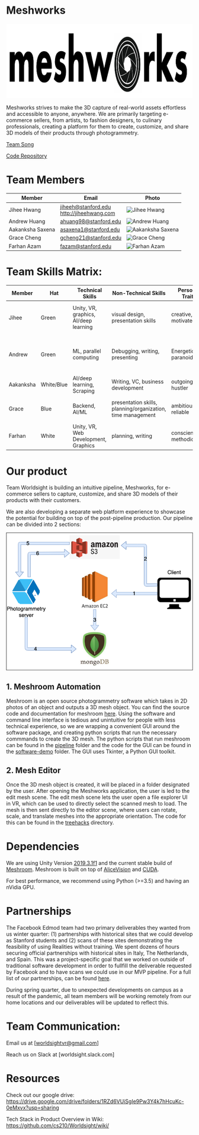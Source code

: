 # Meshworks

<img src="https://github.com/cs210/Worldsight/blob/master/meshworks-logo.png" width = "1000" height = "200" alt="Meshworks">

Meshworks strives to make the 3D capture of real-world assets effortless and accessible to anyone, anywhere. We are primarily targeting e-commerce sellers, from artists, to fashion designers, to culinary professionals, creating a platform for them to create, customize, and share 3D models of their products through photogrammetry.

[Team Song](https://www.youtube.com/watch?v=VDvr08sCPOc)

[Code Repository](https://github.com/alanefl/seer)

# Team Members
Member | Email | Photo
--- | --- | ---
Jihee Hwang | jiheeh@stanford.edu<br/>http://jiheehwang.com | <img src="http://alarmringing.com/img/sanfran_small.jpg" alt="Jihee Hwang" width="157.5" height="157.5">
Andrew Huang | ahuang98@stanford.edu | <img src="https://andrewhuang121.github.io/images/AndrewHuang.jpg" alt="Andrew Huang" width = "157.5" height="150">
Aakanksha Saxena | asaxena1@stanford.edu | <img src="https://github.com/cs210/Worldsight/blob/master/treehacks/Headshot.png" alt="Aakanksha Saxena" width = "157.5" height="150">
Grace Cheng | gcheng21@stanford.edu | <img src="http://stanford.edu/~gcheng21/img/grace.JPG" alt="Grace Cheng" width = "157.5" height="157.5">
Farhan Azam | fazam@stanford.edu | <img src="https://i.imgur.com/3Kho7vN.jpg" alt="Farhan Azam" width = "157.5" height="157.5">

# Team Skills Matrix:

Member | Hat | Technical Skills | Non-Technical Skills | Personal Traits | Desired Growth | Weaknesses
--- | --- | --- | --- | --- | --- | ---
Jihee | Green | Unity, VR, graphics, AI/deep learning | visual design, presentation skills | creative, motivated | product management skills, collaborative development | time management
Andrew | Green | ML, parallel computing | Debugging, writing, presenting | Energetic, paranoid, fun | Product management, VR development, user experience | Time management, [getting nerd sniped](https://xkcd.com/356/), often tired 
Aakanksha | White/Blue | AI/deep learning, Scraping | Writing, VC, business development | outgoing, hustler | VR, Unity, Product Development | time management
Grace | Blue | Backend, AI/ML | presentation skills, planning/organization, time management | ambitious, reliable | VR development, product management | indecision
Farhan | White | Unity, VR, Web Development, Graphics | planning, writing | conscientious, methodical | public speaking, product management | communication

# Our product
Team Worldsight is building an intuitive pipeline, Meshworks, for e-commerce sellers to capture, customize, and share 3D models of their products with their customers. 

We are also developing a separate web platform experience to showcase the potential for building on top of the post-pipeline production. Our pipeline can be divided into 2 sections:

<p align="center">
  <img src="https://github.com/cs210/Worldsight/blob/master/MeshworksTechStack.png">
</p>

## 1. Meshroom Automation
Meshroom is an open source photogrammetry software which takes in 2D photos of an object and outputs a 3D mesh object. You can find the source code and documentation for meshroom [here](https://github.com/alicevision/meshroom). Using the software and command line interface is tedious and unintuitive for people with less technical experience, so we are wrapping a convenient GUI around the software package, and creating python scripts that run the necessary commmands to create the 3D mesh. The python scripts that run meshroom can be found in the [pipeline](https://github.com/cs210/Worldsight/tree/master/pipeline) folder and the code for the GUI can be found in the [software-demo](https://github.com/cs210/Worldsight/tree/master/software-demo) folder. The GUI uses Tkinter, a Python GUI toolkit. 

## 2. Mesh Editor
Once the 3D mesh object is created, it will be placed in a folder designated by the user. After opening the Meshworks application, the user is led to the edit mesh scene. The edit mesh scene lets the user open a file explorer UI in VR, which can be used to directly select the scanned mesh to load. The mesh is then sent directly to the editor scene, where users can rotate, scale, and translate meshes into the appropriate orientation. The code for this can be found in the [treehacks](https://github.com/cs210/Worldsight/tree/master/treehacks) directory. 

# Dependencies
We are using Unity Version [2019.3.1f1](https://unity3d.com/get-unity/download/archive) and the current stable build of [Meshroom](https://github.com/alicevision/meshroom/blob/develop/INSTALL.md). Meshroom is built on top of [AliceVision](https://github.com/alicevision/AliceVision/blob/develop/INSTALL.md) and [CUDA](https://developer.nvidia.com/cuda-downloads).

For best performance, we recommend using Python (>=3.5) and having an nVidia GPU.

# Partnerships
The Facebook Edmod team had two primary deliverables they wanted from us winter quarter: (1) partnerships with historical sites that we could develop as Stanford students and (2) scans of these sites demonstrating the feasibility of using Realities without training. We spent dozens of hours securing official partnerships with historical sites in Italy, The Netherlands, and Spain. This was a project-specific goal that we worked on outside of traditional software development in order to fullfill the deliverable requested by Facebook and to have scans we could use in our MVP pipeline. For a full list of our partnerships, can be found [here](https://github.com/cs210/Worldsight/blob/master/site-outreach-documentation.md).

During spring quarter, due to unexpected developments on campus as a result of the pandemic, all team members will be working remotely from our home locations and our deliverables will be updated to reflect this.

# Team Communication:
Email us at [worldsightvr@gmail.com]

Reach us on Slack at [worldsight.slack.com]

# Resources
Check out our google drive: https://drive.google.com/drive/folders/1RZd6VUiSgIe9Pw3Y4k7hHcuKc-0eMxvx?usp=sharing

Tech Stack in Product Overview in Wiki: https://github.com/cs210/Worldsight/wiki/
